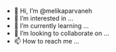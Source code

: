 - 👋 Hi, I’m @melikaparvaneh
- 👀 I’m interested in ...
- 🌱 I’m currently learning ...
- 💞️ I’m looking to collaborate on ...
- 📫 How to reach me ...

<!---
melikaparvaneh/melikaparvaneh is a ✨ special ✨ repository because its `README.md` (this file) appears on your GitHub profile.
You can click the Preview link to take a look at your changes.
--->
